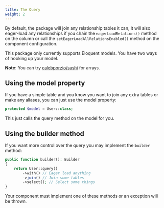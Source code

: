 ```yaml
---
title: The Query
weight: 2
---
```


By default, the package will join any relationship tables it can, it will also eager-load any relationships if you chain the `eagerLoadRelations()` method on the column or call the `setEagerLoadAllRelationsEnabled()` method on the component configuration.

This package only currently supports Eloquent models. You have two ways of hooking up your model.

**Note:** You can try [calebporzio/sushi](https://github.com/calebporzio/sushi) for arrays.

## Using the model property

If you have a simple table and you know you want to join any extra tables or make any aliases, you can just use the model property:

```php
protected $model = User::class;
```

This just calls the query method on the model for you.

## Using the builder method

If you want more control over the query you may implement the `builder` method:

```php
public function builder(): Builder
{
    return User::query()
        ->with() // Eager load anything
        ->join() // Join some tables
        ->select(); // Select some things
}
```

Your component must implement one of these methods or an exception will be thrown.
